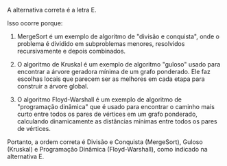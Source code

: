 A alternativa correta é a letra E. 

Isso ocorre porque:

1. MergeSort é um exemplo de algoritmo de "divisão e conquista", onde o problema é dividido em subproblemas menores, resolvidos recursivamente e depois combinados.

2. O algoritmo de Kruskal é um exemplo de algoritmo "guloso" usado para encontrar a árvore geradora mínima de um grafo ponderado. Ele faz escolhas locais que parecem ser as melhores em cada etapa para construir a árvore global.

3. O algoritmo Floyd-Warshall é um exemplo de algoritmo de "programação dinâmica" que é usado para encontrar o caminho mais curto entre todos os pares de vértices em um grafo ponderado, calculando dinamicamente as distâncias mínimas entre todos os pares de vértices.

Portanto, a ordem correta é Divisão e Conquista (MergeSort), Guloso (Kruskal) e Programação Dinâmica (Floyd-Warshall), como indicado na alternativa E.
